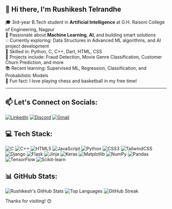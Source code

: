 ## 👋 Hi there, I'm Rushikesh Telrandhe

🎓 3rd-year B.Tech student in **Artificial Intelligence** at G.H. Raisoni College of Engineering, Nagpur  
🤖 Passionate about **Machine Learning**, **AI**, and building smart solutions  
💡 Currently exploring: Data Structures in Advanced ML algorithms, and AI project development  
🔧 Skilled in: Python, C, C++, Dart, HTML, CSS  
🧠 Projects include: Fraud Detection, Movie Genre Classification, Customer Churn Prediction, and more  
📚 Recent learning: Supervised ML, Regression, Classification, and Probabilistic Models  
💬 Fun fact: I love playing chess and basketball in my free time!

---


## 📫 Let's Connect on Socials:
[![LinkedIn](https://img.shields.io/badge/LinkedIn-0077B5?style=for-the-badge&logo=linkedin&logoColor=white)](https://linkedin.com/in/rushikesh-telrandhe-336b05287/)
[![Discord](https://img.shields.io/badge/Discord-5865F2?style=for-the-badge&logo=discord&logoColor=white)](https://discord.com/users/1094493280043024385)
[![Gmail](https://img.shields.io/badge/Email-D14836?style=for-the-badge&logo=gmail&logoColor=white)](mailto:rushikeshtelrandhe07@gmail.com)

## 💻 Tech Stack:

![C](https://img.shields.io/badge/C-00599C?style=for-the-badge&logo=c&logoColor=white)
![C++](https://img.shields.io/badge/C++-00599C?style=for-the-badge&logo=c%2b%2b&logoColor=white)
![HTML5](https://img.shields.io/badge/HTML5-e34c26?style=for-the-badge&logo=html5&logoColor=white)
![JavaScript](https://img.shields.io/badge/JavaScript-f7df1e?style=for-the-badge&logo=javascript&logoColor=black)
![Python](https://img.shields.io/badge/Python-3776AB?style=for-the-badge&logo=python&logoColor=white)
![CSS3](https://img.shields.io/badge/CSS3-1572B6?style=for-the-badge&logo=css3&logoColor=white)
![TailwindCSS](https://img.shields.io/badge/Tailwind_CSS-38B2AC?style=for-the-badge&logo=tailwind-css&logoColor=white)
![Django](https://img.shields.io/badge/Django-092e20?style=for-the-badge&logo=django&logoColor=white)
![Flask](https://img.shields.io/badge/Flask-black?style=for-the-badge&logo=flask&logoColor=white)
![Jinja](https://img.shields.io/badge/Jinja-B41717?style=for-the-badge&logo=jinja&logoColor=white)
![Keras](https://img.shields.io/badge/Keras-D00000?style=for-the-badge&logo=keras&logoColor=white)
![Matplotlib](https://img.shields.io/badge/Matplotlib-3776AB?style=for-the-badge&logo=matplotlib&logoColor=white)
![NumPy](https://img.shields.io/badge/Numpy-013243?style=for-the-badge&logo=numpy&logoColor=white)
![Pandas](https://img.shields.io/badge/Pandas-150458?style=for-the-badge&logo=pandas&logoColor=white)
![TensorFlow](https://img.shields.io/badge/TensorFlow-FF6F00?style=for-the-badge&logo=tensorflow&logoColor=white)
![Scikit-learn](https://img.shields.io/badge/Scikit--Learn-F7931E?style=for-the-badge&logo=scikit-learn&logoColor=white)


## 📊 GitHub Stats:

![Rushikesh's GitHub Stats](https://github-readme-stats.vercel.app/api?username=RushikeshTelrandhe&show_icons=true&theme=dark)
![Top Languages](https://github-readme-stats.vercel.app/api/top-langs/?username=RushikeshTelrandhe&layout=compact&theme=dark)
![GitHub Streak](https://github-readme-streak-stats.herokuapp.com/?user=RushikeshTelrandhe&theme=dark)

Thanks for visiting! 😊
<!---
RushikeshTelrandhe/RushikeshTelrandhe is a ✨ special ✨ repository because its `README.md` (this file) appears on your GitHub profile.
You can click the Preview link to take a look at your changes.
--->
